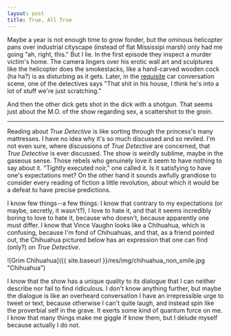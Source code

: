 ```yaml
---
layout: post
title: True, All True
---
```


Maybe a year is not enough time to grow fonder, but the ominous helicopter pans over industrial cityscape (instead of flat Mississipi marsh) only had me going "ah, right, this." But I lie. In the first episode they inspect a murder victim's home. The camera lingers over his erotic wall art and sculptures like the helicopter does the smokestacks, like a hand-carved wooden cock (ha ha?) is as disturbing as it gets. Later, in the [requisite](http://uproxx.com/tv/2015/07/every-episode-of-true-detective/) car conversation scene, one of the detectives says "That shit in his house, I think he's into a lot of stuff we're just scratching."

And then the other dick gets shot in the dick with a shotgun. That seems just about the M.O. of the show regarding sex, a scattershot to the groin.

---

Reading about *True Detective* is like sorting through the princess's many mattresses. I have no idea why it's so much discussed and so reviled. I'm not even sure, where discussions of *True Detective* are concerned, that *True Detective* is ever discussed. The show is weirdly sublime, maybe in the gaseous sense. Those rebels who genuinely love it seem to have nothing to say about it. "Tightly executed noir," one called it. Is it satisfying to have one's expectations met? On the other hand it sounds awfully grandiose to consider every reading of fiction a little revolution, about which it would be a defeat to have precise predictions.

I know few things--a few things: I know that contrary to my expectations (or maybe, secretly, it wasn't?), I love to hate it, and that it seems incredibly boring to love to hate it, because who doesn't, because apparently one must differ. I know that Vince Vaughn looks like a Chihuahua, which is confusing, because I'm fond of Chihuahuas, and that, as a friend pointed out, the Chihuahua pictured below has an expression that one can find (only?) on *True Detective*.

![Grim Chihuahua]({{ site.baseurl }}/res/img/chihuahua_non_smile.jpg "Chihuahua")

I know that the show has a unique quality to its dialogue that I can neither describe nor fail to find ridiculous. I don't know anything further, but maybe the dialogue is like an overheard conversation I have an irrepressible urge to tweet or text, because otherwise I can't quite laugh, and instead spin like the proverbial self in the grave. It exerts some kind of quantum force on me. I know that many things make me giggle if know them, but I delude myself because actually I do not.